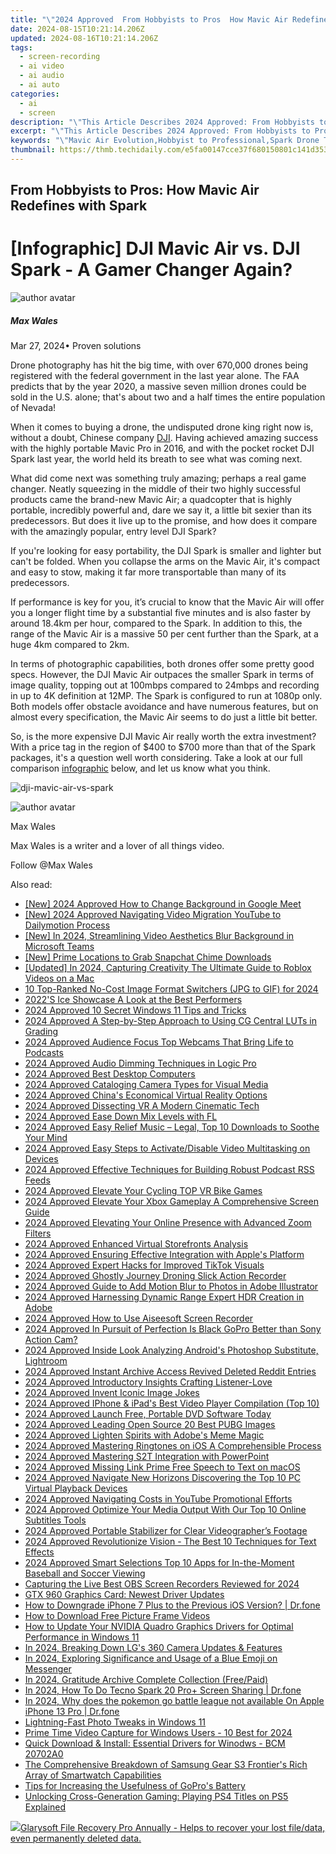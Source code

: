 ```yaml
---
title: "\"2024 Approved  From Hobbyists to Pros  How Mavic Air Redefines with Spark\""
date: 2024-08-15T10:21:14.206Z
updated: 2024-08-16T10:21:14.206Z
tags: 
  - screen-recording
  - ai video
  - ai audio
  - ai auto
categories: 
  - ai
  - screen
description: "\"This Article Describes 2024 Approved: From Hobbyists to Pros: How Mavic Air Redefines with Spark\""
excerpt: "\"This Article Describes 2024 Approved: From Hobbyists to Pros: How Mavic Air Redefines with Spark\""
keywords: "\"Mavic Air Evolution,Hobbyist to Professional,Spark Drone Tech,Pro-Mavic Advantages,Mavic Redefining Sky,Hobbyist Drone Upgrade,Spark Mavic Innovation\""
thumbnail: https://thmb.techidaily.com/e5fa00147cce37f680150801c141d35390120d59266d824622e9ec9a5bd6e401.jpg
---
```


## From Hobbyists to Pros: How Mavic Air Redefines with Spark

# \[Infographic\] DJI Mavic Air vs. DJI Spark - A Gamer Changer Again?

![author avatar](https://images.wondershare.com/filmora/article-images/max-wales-author.jpg)

##### Max Wales

 Mar 27, 2024• Proven solutions

Drone photography has hit the big time, with over 670,000 drones being registered with the federal government in the last year alone. The FAA predicts that by the year 2020, a massive seven million drones could be sold in the U.S. alone; that's about two and a half times the entire population of Nevada!

When it comes to buying a drone, the undisputed drone king right now is, without a doubt, Chinese company [DJI](https://www.dji.com/). Having achieved amazing success with the highly portable Mavic Pro in 2016, and with the pocket rocket DJI Spark last year, the world held its breath to see what was coming next.

What did come next was something truly amazing; perhaps a real game changer. Neatly squeezing in the middle of their two highly successful products came the brand-new Mavic Air; a quadcopter that is highly portable, incredibly powerful and, dare we say it, a little bit sexier than its predecessors. But does it live up to the promise, and how does it compare with the amazingly popular, entry level DJI Spark?

If you're looking for easy portability, the DJI Spark is smaller and lighter but can't be folded. When you collapse the arms on the Mavic Air, it's compact and easy to stow, making it far more transportable than many of its predecessors.

If performance is key for you, it’s crucial to know that the Mavic Air will offer you a longer flight time by a substantial five minutes and is also faster by around 18.4km per hour, compared to the Spark. In addition to this, the range of the Mavic Air is a massive 50 per cent further than the Spark, at a huge 4km compared to 2km.

In terms of photographic capabilities, both drones offer some pretty good specs. However, the DJI Mavic Air outpaces the smaller Spark in terms of image quality, topping out at 100mbps compared to 24mbps and recording in up to 4K definition at 12MP. The Spark is configured to run at 1080p only. Both models offer obstacle avoidance and have numerous features, but on almost every specification, the Mavic Air seems to do just a little bit better.

So, is the more expensive DJI Mavic Air really worth the extra investment? With a price tag in the region of $400 to $700 more than that of the Spark packages, it's a question well worth considering. Take a look at our full comparison [infographic](https://tools.techidaily.com/wondershare/filmora/download/) below, and let us know what you think.

![dji-mavic-air-vs-spark](https://images.wondershare.com/filmora/article-images/dji-mavic-air-vs-spark.jpeg)

![author avatar](https://images.wondershare.com/filmora/article-images/max-wales-author.jpg)

Max Wales

Max Wales is a writer and a lover of all things video.

Follow @Max Wales


<ins class="adsbygoogle"
     style="display:block"
     data-ad-format="autorelaxed"
     data-ad-client="ca-pub-7571918770474297"
     data-ad-slot="1223367746"></ins>



<ins class="adsbygoogle"
     style="display:block"
     data-ad-client="ca-pub-7571918770474297"
     data-ad-slot="8358498916"
     data-ad-format="auto"
     data-full-width-responsive="true"></ins>




<span class="atpl-alsoreadstyle">Also read:</span>
<div><ul>
<li><a href="https://visual-screen-recording.techidaily.com/new-2024-approved-how-to-change-background-in-google-meet/"><u>[New] 2024 Approved  How to Change Background in Google Meet</u></a></li>
<li><a href="https://youtube-docs.techidaily.com/024-approved-navigating-video-migration-youtube-to-dailymotion-process/"><u>[New] 2024 Approved  Navigating Video Migration  YouTube to Dailymotion Process</u></a></li>
<li><a href="https://screen-activity-recording.techidaily.com/new-in-2024-streamlining-video-aesthetics-blur-background-in-microsoft-teams/"><u>[New] In 2024, Streamlining Video Aesthetics  Blur Background in Microsoft Teams</u></a></li>
<li><a href="https://extra-support.techidaily.com/new-prime-locations-to-grab-snapchat-chime-downloads/"><u>[New] Prime Locations to Grab Snapchat Chime Downloads</u></a></li>
<li><a href="https://video-screen-grab.techidaily.com/updated-in-2024-capturing-creativity-the-ultimate-guide-to-roblox-videos-on-a-mac/"><u>[Updated] In 2024, Capturing Creativity  The Ultimate Guide to Roblox Videos on a Mac</u></a></li>
<li><a href="https://fox-blue.techidaily.com/10-top-ranked-no-cost-image-format-switchers-jpg-to-gif-for-2024/"><u>10 Top-Ranked No-Cost Image Format Switchers (JPG to GIF) for 2024</u></a></li>
<li><a href="https://fox-blue.techidaily.com/2022s-ice-showcase-a-look-at-the-best-performers/"><u>2022'S Ice Showcase  A Look at the Best Performers</u></a></li>
<li><a href="https://fox-blue.techidaily.com/2024-approved-10-secret-windows-11-tips-and-tricks/"><u>2024 Approved  10 Secret Windows 11 Tips and Tricks</u></a></li>
<li><a href="https://fox-blue.techidaily.com/2024-approved-a-step-by-step-approach-to-using-cg-central-luts-in-grading/"><u>2024 Approved  A Step-by-Step Approach to Using CG Central LUTs in Grading</u></a></li>
<li><a href="https://fox-blue.techidaily.com/2024-approved-audience-focus-top-webcams-that-bring-life-to-podcasts/"><u>2024 Approved  Audience Focus  Top Webcams That Bring Life to Podcasts</u></a></li>
<li><a href="https://fox-blue.techidaily.com/2024-approved-audio-dimming-techniques-in-logic-pro/"><u>2024 Approved  Audio Dimming Techniques in Logic Pro</u></a></li>
<li><a href="https://fox-blue.techidaily.com/2024-approved-best-desktop-computers/"><u>2024 Approved  Best Desktop Computers</u></a></li>
<li><a href="https://fox-blue.techidaily.com/2024-approved-cataloging-camera-types-for-visual-media/"><u>2024 Approved  Cataloging Camera Types for Visual Media</u></a></li>
<li><a href="https://fox-blue.techidaily.com/2024-approved-chinas-economical-virtual-reality-options/"><u>2024 Approved  China's Economical Virtual Reality Options</u></a></li>
<li><a href="https://fox-blue.techidaily.com/2024-approved-dissecting-vr-a-modern-cinematic-tech/"><u>2024 Approved  Dissecting VR  A Modern Cinematic Tech</u></a></li>
<li><a href="https://fox-blue.techidaily.com/2024-approved-ease-down-mix-levels-with-fl/"><u>2024 Approved  Ease Down Mix Levels with FL</u></a></li>
<li><a href="https://fox-blue.techidaily.com/2024-approved-easy-relief-music-legal-top-10-downloads-to-soothe-your-mind/"><u>2024 Approved  Easy Relief Music – Legal, Top 10 Downloads to Soothe Your Mind</u></a></li>
<li><a href="https://fox-blue.techidaily.com/2024-approved-easy-steps-to-activatedisable-video-multitasking-on-devices/"><u>2024 Approved  Easy Steps to Activate/Disable Video Multitasking on Devices</u></a></li>
<li><a href="https://fox-blue.techidaily.com/2024-approved-effective-techniques-for-building-robust-podcast-rss-feeds/"><u>2024 Approved  Effective Techniques for Building Robust Podcast RSS Feeds</u></a></li>
<li><a href="https://fox-blue.techidaily.com/2024-approved-elevate-your-cycling-top-vr-bike-games/"><u>2024 Approved  Elevate Your Cycling  TOP VR Bike Games</u></a></li>
<li><a href="https://fox-blue.techidaily.com/2024-approved-elevate-your-xbox-gameplay-a-comprehensive-screen-guide/"><u>2024 Approved  Elevate Your Xbox Gameplay  A Comprehensive Screen Guide</u></a></li>
<li><a href="https://fox-blue.techidaily.com/2024-approved-elevating-your-online-presence-with-advanced-zoom-filters/"><u>2024 Approved  Elevating Your Online Presence with Advanced Zoom Filters</u></a></li>
<li><a href="https://fox-blue.techidaily.com/2024-approved-enhanced-virtual-storefronts-analysis/"><u>2024 Approved  Enhanced Virtual Storefronts Analysis</u></a></li>
<li><a href="https://fox-blue.techidaily.com/2024-approved-ensuring-effective-integration-with-apples-platform/"><u>2024 Approved  Ensuring Effective Integration with Apple's Platform</u></a></li>
<li><a href="https://fox-blue.techidaily.com/2024-approved-expert-hacks-for-improved-tiktok-visuals/"><u>2024 Approved  Expert Hacks for Improved TikTok Visuals</u></a></li>
<li><a href="https://fox-blue.techidaily.com/2024-approved-ghostly-journey-droning-slick-action-recorder/"><u>2024 Approved  Ghostly Journey  Droning Slick Action Recorder</u></a></li>
<li><a href="https://fox-friendly.techidaily.com/2024-approved-guide-to-add-motion-blur-to-photos-in-adobe-illustrator/"><u>2024 Approved  Guide to Add Motion Blur to Photos in Adobe Illustrator</u></a></li>
<li><a href="https://fox-blue.techidaily.com/2024-approved-harnessing-dynamic-range-expert-hdr-creation-in-adobe/"><u>2024 Approved  Harnessing Dynamic Range  Expert HDR Creation in Adobe</u></a></li>
<li><a href="https://on-screen-recording.techidaily.com/2024-approved-how-to-use-aiseesoft-screen-recorder/"><u>2024 Approved  How to Use Aiseesoft Screen Recorder</u></a></li>
<li><a href="https://fox-blue.techidaily.com/2024-approved-in-pursuit-of-perfection-is-black-gopro-better-than-sony-action-cam/"><u>2024 Approved  In Pursuit of Perfection  Is Black GoPro Better than Sony Action Cam?</u></a></li>
<li><a href="https://fox-blue.techidaily.com/2024-approved-inside-look-analyzing-androids-photoshop-substitute-lightroom/"><u>2024 Approved  Inside Look  Analyzing Android's Photoshop Substitute, Lightroom</u></a></li>
<li><a href="https://fox-blue.techidaily.com/2024-approved-instant-archive-access-revived-deleted-reddit-entries/"><u>2024 Approved  Instant Archive Access  Revived Deleted Reddit Entries</u></a></li>
<li><a href="https://fox-blue.techidaily.com/2024-approved-introductory-insights-crafting-listener-love/"><u>2024 Approved  Introductory Insights  Crafting Listener-Love</u></a></li>
<li><a href="https://fox-blue.techidaily.com/2024-approved-invent-iconic-image-jokes/"><u>2024 Approved  Invent Iconic Image Jokes</u></a></li>
<li><a href="https://fox-blue.techidaily.com/2024-approved-iphone-and-ipads-best-video-player-compilation-top-10/"><u>2024 Approved  IPhone & iPad's Best Video Player Compilation (Top 10)</u></a></li>
<li><a href="https://extra-support.techidaily.com/2024-approved-launch-free-portable-dvd-software-today/"><u>2024 Approved  Launch Free, Portable DVD Software Today</u></a></li>
<li><a href="https://fox-blue.techidaily.com/2024-approved-leading-open-source-20-best-pubg-images/"><u>2024 Approved  Leading Open Source  20 Best PUBG Images</u></a></li>
<li><a href="https://fox-blue.techidaily.com/2024-approved-lighten-spirits-with-adobes-meme-magic/"><u>2024 Approved  Lighten Spirits with Adobe's Meme Magic</u></a></li>
<li><a href="https://fox-blue.techidaily.com/2024-approved-mastering-ringtones-on-ios-a-comprehensible-process/"><u>2024 Approved  Mastering Ringtones on iOS  A Comprehensible Process</u></a></li>
<li><a href="https://fox-blue.techidaily.com/2024-approved-mastering-s2t-integration-with-powerpoint/"><u>2024 Approved  Mastering S2T Integration with PowerPoint</u></a></li>
<li><a href="https://fox-blue.techidaily.com/2024-approved-missing-link-prime-free-speech-to-text-on-macos/"><u>2024 Approved  Missing Link  Prime Free Speech to Text on macOS</u></a></li>
<li><a href="https://fox-blue.techidaily.com/2024-approved-navigate-new-horizons-discovering-the-top-10-pc-virtual-playback-devices/"><u>2024 Approved  Navigate New Horizons  Discovering the Top 10 PC Virtual Playback Devices</u></a></li>
<li><a href="https://fox-blue.techidaily.com/2024-approved-navigating-costs-in-youtube-promotional-efforts/"><u>2024 Approved  Navigating Costs in YouTube Promotional Efforts</u></a></li>
<li><a href="https://fox-blue.techidaily.com/2024-approved-optimize-your-media-output-with-our-top-10-online-subtitles-tools/"><u>2024 Approved  Optimize Your Media Output With Our Top 10 Online Subtitles Tools</u></a></li>
<li><a href="https://fox-blue.techidaily.com/2024-approved-portable-stabilizer-for-clear-videographers-footage/"><u>2024 Approved  Portable Stabilizer for Clear Videographer’s Footage</u></a></li>
<li><a href="https://fox-blue.techidaily.com/2024-approved-revolutionize-vision-the-best-10-techniques-for-text-effects/"><u>2024 Approved  Revolutionize Vision - The Best 10 Techniques for Text Effects</u></a></li>
<li><a href="https://fox-blue.techidaily.com/2024-approved-smart-selections-top-10-apps-for-in-the-moment-baseball-and-soccer-viewing/"><u>2024 Approved  Smart Selections  Top 10 Apps for In-the-Moment Baseball and Soccer Viewing</u></a></li>
<li><a href="https://screen-activity-recording.techidaily.com/capturing-the-live-best-obs-screen-recorders-reviewed-for-2024/"><u>Capturing the Live  Best OBS Screen Recorders Reviewed for 2024</u></a></li>
<li><a href="https://driver-install.techidaily.com/gtx-960-graphics-card-newest-driver-updates/"><u>GTX 960 Graphics Card: Newest Driver Updates</u></a></li>
<li><a href="https://blog-min.techidaily.com/how-to-downgrade-iphone-7-plus-to-the-previous-ios-version-drfone-by-drfone-ios-system-repair-ios-system-repair/"><u>How to Downgrade iPhone 7 Plus to the Previous iOS Version? | Dr.fone</u></a></li>
<li><a href="https://extra-resources.techidaily.com/how-to-download-free-picture-frame-videos/"><u>How to Download Free Picture Frame Videos</u></a></li>
<li><a href="https://hardware-help.techidaily.com/how-to-update-your-nvidia-quadro-graphics-drivers-for-optimal-performance-in-windows-11/"><u>How to Update Your NVIDIA Quadro Graphics Drivers for Optimal Performance in Windows 11</u></a></li>
<li><a href="https://extra-hints.techidaily.com/in-2024-breaking-down-lgs-360-camera-updates-and-features/"><u>In 2024, Breaking Down LG's 360 Camera Updates & Features</u></a></li>
<li><a href="https://facebook-video-content.techidaily.com/in-2024-exploring-significance-and-usage-of-a-blue-emoji-on-messenger/"><u>In 2024, Exploring Significance and Usage of a Blue Emoji on Messenger</u></a></li>
<li><a href="https://some-techniques.techidaily.com/in-2024-gratitude-archive-complete-collection-freepaid/"><u>In 2024, Gratitude Archive  Complete Collection (Free/Paid)</u></a></li>
<li><a href="https://screen-mirror.techidaily.com/in-2024-how-to-do-tecno-spark-20-proplus-screen-sharing-drfone-by-drfone-android/"><u>In 2024, How To Do Tecno Spark 20 Pro+ Screen Sharing | Dr.fone</u></a></li>
<li><a href="https://ios-pokemon-go.techidaily.com/in-2024-why-does-the-pokemon-go-battle-league-not-available-on-apple-iphone-13-pro-drfone-by-drfone-virtual-ios/"><u>In 2024, Why does the pokemon go battle league not available On Apple iPhone 13 Pro | Dr.fone</u></a></li>
<li><a href="https://extra-information.techidaily.com/lightning-fast-photo-tweaks-in-windows-11/"><u>Lightning-Fast Photo Tweaks in Windows 11</u></a></li>
<li><a href="https://video-screen-grab.techidaily.com/prime-time-video-capture-for-windows-users-10-best-for-2024/"><u>Prime Time Video Capture for Windows Users - 10 Best for 2024</u></a></li>
<li><a href="https://hardware-help.techidaily.com/quick-download-and-install-essential-drivers-for-winodws-bcm-20702a0/"><u>Quick Download & Install: Essential Drivers for Winodws - BCM 20702A0</u></a></li>
<li><a href="https://buynow-info.techidaily.com/the-comprehensive-breakdown-of-samsung-gear-s3-frontiers-rich-array-of-smartwatch-capabilities/"><u>The Comprehensive Breakdown of Samsung Gear S3 Frontier's Rich Array of Smartwatch Capabilities</u></a></li>
<li><a href="https://extra-resources.techidaily.com/tips-for-increasing-the-usefulness-of-gopros-battery/"><u>Tips for Increasing the Usefulness of GoPro's Battery</u></a></li>
<li><a href="https://tech-recovery.techidaily.com/unlocking-cross-generation-gaming-playing-ps4-titles-on-ps5-explained/"><u>Unlocking Cross-Generation Gaming: Playing PS4 Titles on PS5 Explained</u></a></li>
</ul></div>

<!-- affiliate ads begin -->
<a href="https://order.glarysoft.com/order/checkout.php?PRODS=35504869&QTY=1&AFFILIATE=108875&CART=1"><img src="https://secure.avangate.com/images/merchant/6734fa703f6633ab896eecbdfad8953a/products/1_FR-200-1.png" border="0">Glarysoft File Recovery Pro Annually -  Helps to recover your lost file/data, even permanently deleted data. 
</a>
<!-- affiliate ads end -->